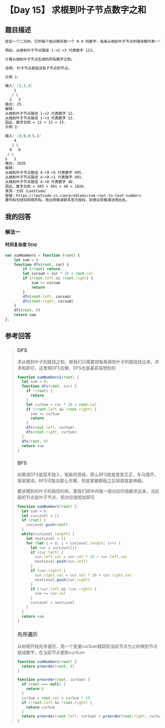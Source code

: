 # 【Day 15】 求根到叶子节点数字之和

## 题目描述

```markdown
给定一个二叉树，它的每个结点都存放一个 0-9 的数字，每条从根到叶子节点的路径都代表一个数字。

例如，从根到叶子节点路径 1->2->3 代表数字 123。

计算从根到叶子节点生成的所有数字之和。

说明: 叶子节点是指没有子节点的节点。

示例 1:

输入: [1,2,3]
    1
   / \
  2   3
输出: 25
解释:
从根到叶子节点路径 1->2 代表数字 12.
从根到叶子节点路径 1->3 代表数字 13.
因此，数字总和 = 12 + 13 = 25.
示例 2:

输入: [4,9,0,5,1]
    4
   / \
  9   0
 / \
5   1
输出: 1026
解释:
从根到叶子节点路径 4->9->5 代表数字 495.
从根到叶子节点路径 4->9->1 代表数字 491.
从根到叶子节点路径 4->0 代表数字 40.
因此，数字总和 = 495 + 491 + 40 = 1026.
来源：力扣（LeetCode）
链接：https://leetcode-cn.com/problems/sum-root-to-leaf-numbers
著作权归领扣网络所有。商业转载请联系官方授权，非商业转载请注明出处。
```

## 我的回答

### 解法一

#### 时间复杂度 O(n)

```js
var sumNumbers = function (root) {
    let sum = 0
    function dfs(root, cur) {
        if (!root) return
        let cursum = cur * 10 + root.val
        if (!root.left && !root.right) {
            sum += cursum
            return
        }
        dfs(root.left, cursum)
        dfs(root.right, cursum)
    }
    dfs(root, 0)
    return sum
};
```



## 参考回答

> ### DFS
>
> 求从根到叶子的路径之和，那我们只需要把每条根到叶子的路径找出来，并求和即可，这里用DFS去解，DFS也是最容易想到的
>
> ```js
> function sumNumbers1(root) {
>   let sum = 0;
>   function dfs(root, cur) {
>     if (!root) {
>       return
>     }
>     let curSum = cur * 10 + root.val
>     if (!root.left && !root.right) {
>       sum += curSum
>       return
>     }
>     dfs(root.left, curSum)
>     dfs(root.right, curSum)
>   }
>   dfs(root, 0)
>   return sum
> }
> ```
>
> ### BFS
>
> 如果说DFS是孤军独入，取敌将首级，那么BFS就是堂堂正正，车马摆开，层层推进。BFS可能没那么优雅，但是掌握模板之后简直就是神器。
>
> 要求根到的叶子的路径的和，那我们把中间每一层对应的值都求出来，当前层的节点是叶子节点，把对应值相加即可
>
> ```js
> function sumNumbers(root) {
>   let sum = 0
>   let curLevel = []
>   if (root) {
>     curLevel.push(root)
>   }
>   while(curLevel.length) {
>     let nextLevel = []
>     for (let i = 0; i < curLevel.length; i++) {
>       let cur = curLevel[i]
>       if (cur.left) {
>         cur.left.val = cur.val * 10 + cur.left.val
>         nextLevel.push(cur.left)
>       }
>       if (cur.right) {
>         cur.right.val = cur.val * 10 + cur.right.val
>         nextLevel.push(cur.right)
>       }
>       if (!cur.left && !cur.right) {
>         sum += cur.val
>       }
>       curLevel = nextLevel
>     }
>   }
>   return sum
> }
> ```
>
> ### 先序遍历
>
> 从树根开始先序遍历，用一个变量curSum跟踪到当前节点为止的根到节点组成数字，在当前节点更新curSum
>
> ```js
> function sumNumbers(root) {
>   return preorder(root, 0)
> }
> 
> function preorder(root, curSum) {
>   if (root === null) {
>     return 0
>   }
>   curSum = root.val + curSum * 10
>   if (!root.left && !root.right) {
>     return curSum
>   }
>   return preorder(root.left, curSum) + preorder(root.right, curSum)
> }
> ```